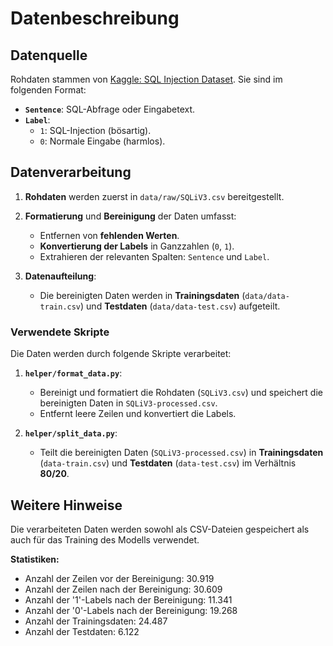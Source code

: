 # Datenbeschreibung## DatenquelleRohdaten stammen von [Kaggle: SQL Injection Dataset](https://www.kaggle.com/datasets/syedsaqlainhussain/sql-injection-dataset).Sie sind im folgenden Format:- **`Sentence`**: SQL-Abfrage oder Eingabetext.- **`Label`**:    - `1`: SQL-Injection (bösartig).    - `0`: Normale Eingabe (harmlos).## Datenverarbeitung1. **Rohdaten** werden zuerst in `data/raw/SQLiV3.csv` bereitgestellt.2. **Formatierung** und **Bereinigung** der Daten umfasst:    - Entfernen von **fehlenden Werten**.    - **Konvertierung der Labels** in Ganzzahlen (`0`, `1`).    - Extrahieren der relevanten Spalten: `Sentence` und `Label`.3. **Datenaufteilung**:    - Die bereinigten Daten werden in **Trainingsdaten** (`data/data-train.csv`) und **Testdaten** (`data/data-test.csv`) aufgeteilt.### Verwendete SkripteDie Daten werden durch folgende Skripte verarbeitet:1. **`helper/format_data.py`**:    - Bereinigt und formatiert die Rohdaten (`SQLiV3.csv`) und speichert die bereinigten Daten in `SQLiV3-processed.csv`.    - Entfernt leere Zeilen und konvertiert die Labels.2. **`helper/split_data.py`**:    - Teilt die bereinigten Daten (`SQLiV3-processed.csv`) in **Trainingsdaten** (`data-train.csv`) und **Testdaten** (`data-test.csv`) im Verhältnis **80/20**.## Weitere HinweiseDie verarbeiteten Daten werden sowohl als CSV-Dateien gespeichert als auch für das Training des Modells verwendet.**Statistiken:**- Anzahl der Zeilen vor der Bereinigung: 30.919- Anzahl der Zeilen nach der Bereinigung: 30.609- Anzahl der '1'-Labels nach der Bereinigung: 11.341- Anzahl der '0'-Labels nach der Bereinigung: 19.268 - Anzahl der Trainingsdaten: 24.487- Anzahl der Testdaten: 6.122
